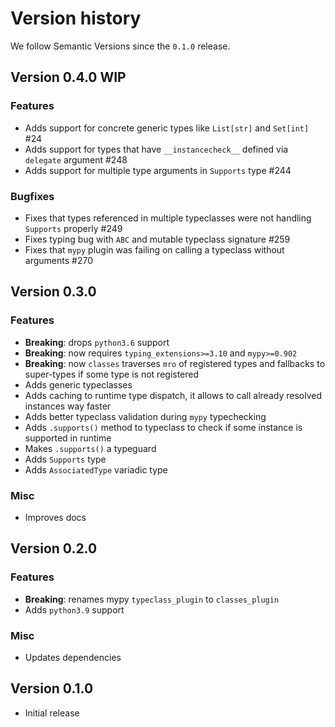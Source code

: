 # Version history

We follow Semantic Versions since the `0.1.0` release.


## Version 0.4.0 WIP

### Features

- Adds support for concrete generic types like `List[str]` and `Set[int]` #24
- Adds support for types that have `__instancecheck__` defined
  via `delegate` argument #248
- Adds support for multiple type arguments in `Supports` type #244

### Bugfixes

- Fixes that types referenced in multiple typeclasses
  were not handling `Supports` properly #249
- Fixes typing bug with `ABC` and mutable typeclass signature #259
- Fixes that `mypy` plugin was failing
  on calling a typeclass without arguments #270


## Version 0.3.0

### Features

- **Breaking**: drops `python3.6` support
- **Breaking**: now requires `typing_extensions>=3.10` and `mypy>=0.902`
- **Breaking**: now `classes` traverses `mro` of registered types
  and fallbacks to super-types if some type is not registered
- Adds generic typeclasses
- Adds caching to runtime type dispatch,
  it allows to call already resolved instances way faster
- Adds better typeclass validation during `mypy` typechecking
- Adds `.supports()` method to typeclass to check
  if some instance is supported in runtime
- Makes `.supports()` a typeguard
- Adds `Supports` type
- Adds `AssociatedType` variadic type

### Misc

- Improves docs


## Version 0.2.0

### Features

- **Breaking**: renames mypy `typeclass_plugin` to `classes_plugin`
- Adds `python3.9` support

### Misc

- Updates dependencies


## Version 0.1.0

- Initial release
